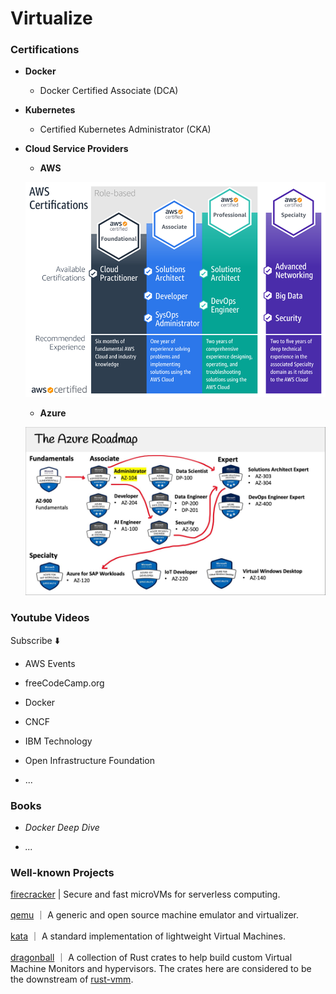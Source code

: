 # Virtualize

### Certifications

- **Docker**
  
  - Docker Certified Associate (DCA)

- **Kubernetes**
  
  - Certified Kubernetes Administrator (CKA)

- **Cloud Service Providers**
  
  - **AWS**
  
  ![](./img/aws-certs.png)
  
  - **Azure**
  
  ![](./img/azure-certs.jpeg)

### Youtube Videos

Subscribe ⬇️

- AWS Events

- freeCodeCamp.org

- Docker

- CNCF

- IBM Technology

- Open Infrastructure Foundation

- ...

### Books

- *Docker Deep Dive*

- *...*

### Well-known Projects

[firecracker](https://github.com/firecracker-microvm/firecracker) | Secure and fast microVMs for serverless computing. 

[qemu](https://github.com/qemu/qemu) ｜ A generic and open source machine emulator and virtualizer.

[kata](https://github.com/kata-containers/kata-containers) ｜ A standard implementation of lightweight Virtual Machines.

[dragonball](https://github.com/openanolis/dragonball-sandbox) ｜  A collection of Rust crates to help build custom Virtual Machine Monitors and hypervisors. The crates here are considered to be the downstream of [rust-vmm](https://github.com/rust-vmm).
